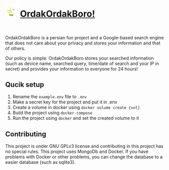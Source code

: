 # <img width="40" src="https://github.com/ThisIsMatin/OrdakOrdakBoro/raw/main/frontend/static/img/ordak_logo2.png" alt="OrdakOrdakBoro Logo"> [OrdakOrdakBoro!](#)
<img src='https://img.shields.io/badge/Testing-passing-green?logo=github' alt='' /> <img src='https://img.shields.io/badge/Python-ffd343?logo=python' alt='' /> <img src='https://img.shields.io/badge/Docker-blue?logo=Docker' alt='' /> <img src='https://img.shields.io/badge/MongoDB-3f3e42?logo=mongodb' alt='' /> <img src='https://img.shields.io/badge/Django-092e20?logo=Django' alt='' />

OrdakOrdakBoro is a persian fun project and a Google-based search engine that does not care about your privacy and stores your information and that of others.

Our policy is simple: OrdakOrdakBoro stores your searched information (such as device name, searched query, time/date of search and your IP in secret) and provides your information to everyone for 24 hours!

## Qucik setup
1. Rename the `example.env` file to `.env`
2. Make a secret key for the project and put it in .env
3. Create a volume in docker using `docker volume create {vol}`
4. Build the project using `docker-compose`
5. Run the project using `docker` and set the created volume to it

## Contributing
This project is under GNU GPLv3 license and contributing in this project has no special rules. This project uses MongoDb and Docker. If you have problems with Docker or other problems, you can change the database to a easier database (such as sqlite3).